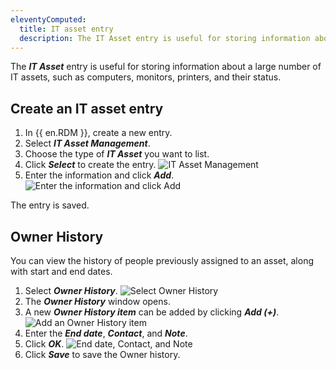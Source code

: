 ```yaml
---
eleventyComputed:
  title: IT asset entry
  description: The IT Asset entry is useful for storing information about a large number of IT assets, such as computers, monitors, printers, and their status.
---
```

The ***IT Asset*** entry is useful for storing information about a large number of IT assets, such as computers, monitors, printers, and their status.

## Create an IT asset entry

1. In {{ en.RDM }}, create a new entry.
1. Select ***IT Asset Management***.
1. Choose the type of ***IT Asset*** you want to list.
1. Click ***Select*** to create the entry.
![IT Asset Management](https://cdnweb.devolutions.net/docs/docs_en_kb_KB6149.png)
1. Enter the information and click ***Add***.
![Enter the information and click Add](https://cdnweb.devolutions.net/docs/docs_en_kb_KB6150.png)

The entry is saved.

## Owner History

You can view the history of people previously assigned to an asset, along with start and end dates.

1. Select ***Owner History***.
![Select Owner History](https://cdnweb.devolutions.net/docs/docs_en_kb_KB6194.png)
1. The ***Owner History*** window opens.
1. A new ***Owner History item*** can be added by clicking ***Add (+)***.
![Add an Owner History item](https://cdnweb.devolutions.net/docs/docs_en_kb_KB6195.png)
1. Enter the ***End date***, ***Contact***, and ***Note***.
1. Click ***OK***.
![End date, Contact, and Note](https://cdnweb.devolutions.net/docs/docs_en_kb_KB6196.png)
1. Click ***Save*** to save the Owner history.
